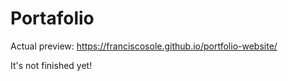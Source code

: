 # Portafolio

Actual preview: https://franciscosole.github.io/portfolio-website/

It's not finished yet!
